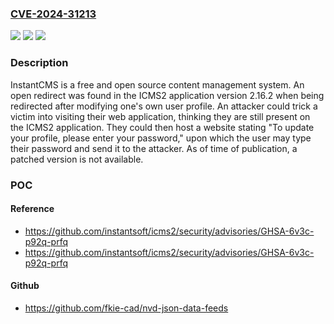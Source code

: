 ### [CVE-2024-31213](https://cve.mitre.org/cgi-bin/cvename.cgi?name=CVE-2024-31213)
![](https://img.shields.io/static/v1?label=Product&message=icms2&color=blue)
![](https://img.shields.io/static/v1?label=Version&message=%3D%20%3C%202.16.2%20&color=brighgreen)
![](https://img.shields.io/static/v1?label=Vulnerability&message=CWE-601%3A%20URL%20Redirection%20to%20Untrusted%20Site%20('Open%20Redirect')&color=brighgreen)

### Description

InstantCMS is a free and open source content management system. An open redirect was found in the ICMS2 application version 2.16.2 when being redirected after modifying one's own user profile. An attacker could trick a victim into visiting their web application, thinking they are still present on the ICMS2 application. They could then host a website stating "To update your profile, please enter your password," upon which the user may type their password and send it to the attacker. As of time of publication, a patched version is not available.

### POC

#### Reference
- https://github.com/instantsoft/icms2/security/advisories/GHSA-6v3c-p92q-prfq
- https://github.com/instantsoft/icms2/security/advisories/GHSA-6v3c-p92q-prfq

#### Github
- https://github.com/fkie-cad/nvd-json-data-feeds

